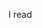 I read
<!---
prbjkp/prbjkp is a ✨ special ✨ repository because its `README.md` (this file) appears on your GitHub profile.
You can click the Preview link to take a look at your changes.
--->
